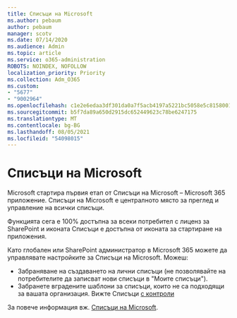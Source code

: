 ```yaml
---
title: Списъци на Microsoft
ms.author: pebaum
author: pebaum
manager: scotv
ms.date: 07/14/2020
ms.audience: Admin
ms.topic: article
ms.service: o365-administration
ROBOTS: NOINDEX, NOFOLLOW
localization_priority: Priority
ms.collection: Adm_O365
ms.custom:
- "5677"
- "9002964"
ms.openlocfilehash: c1e2e6edaa3df301da0a7f5acb4197a5221bc5058e5c8158001e1f97692bcba4
ms.sourcegitcommit: b5f7da89a650d2915dc652449623c78be6247175
ms.translationtype: MT
ms.contentlocale: bg-BG
ms.lasthandoff: 08/05/2021
ms.locfileid: "54098015"
---
```

# <a name="microsoft-lists"></a>Списъци на Microsoft

Microsoft стартира първия етап от Списъци на Microsoft – Microsoft 365 приложение. Списъци на Microsoft е централното място за преглед и управление на всички списъци.  
  
Функцията сега е 100% достъпна за всеки потребител с лиценз за SharePoint и иконата Списъци е достъпна от иконата за стартиране на приложения.

Като глобален или SharePoint администратор в Microsoft 365 можете да управлявате настройките за Списъци на Microsoft. Можеш:

- Забраняване на създаването на лични списъци (не позволявайте на потребителите да записват нови списъци в "Моите списъци").
- Забранете вградените шаблони за списъци, които не са подходящи за вашата организация.
Вижте Списъци [с контроли](https://docs.microsoft.com/sharepoint/control-lists)

За повече информация вж. [Списъци на Microsoft](https://aka.ms/microsoftlists).
